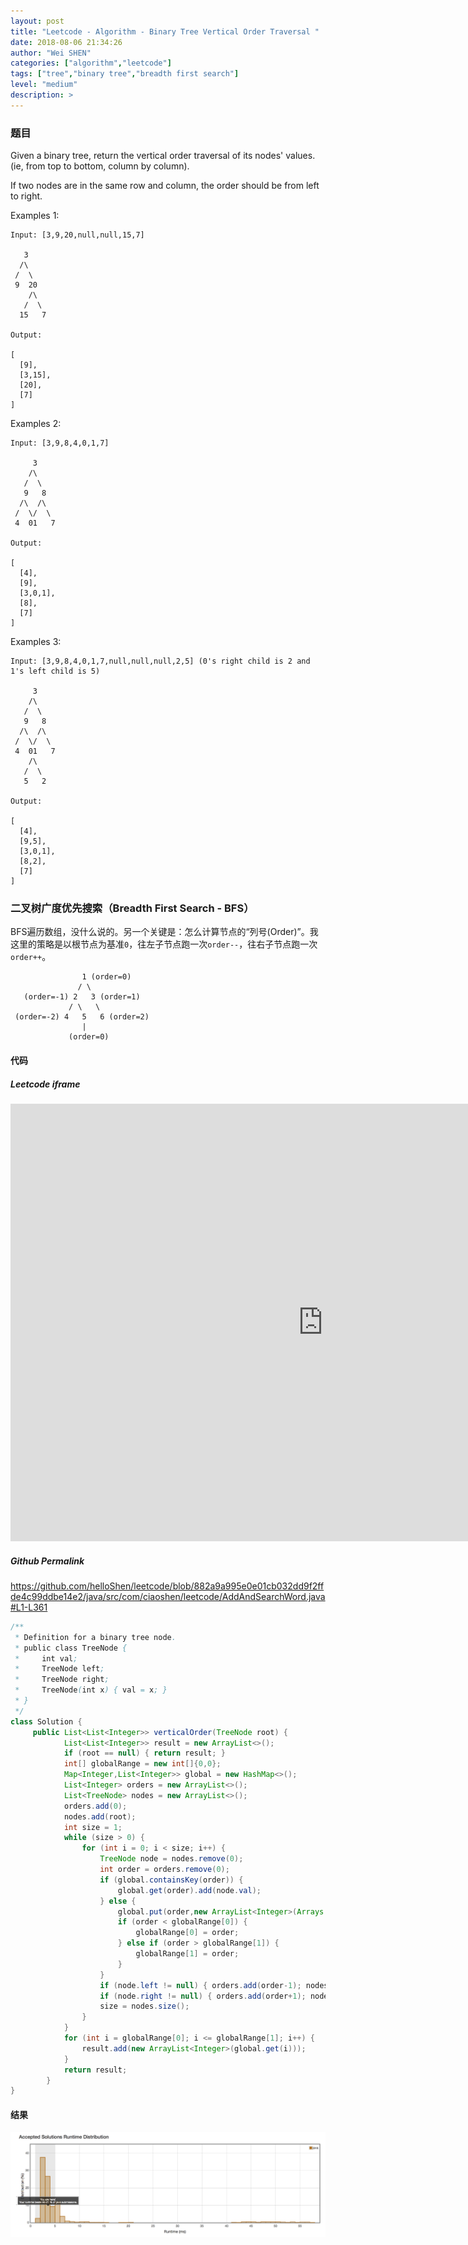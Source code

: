 ```yaml
---
layout: post
title: "Leetcode - Algorithm - Binary Tree Vertical Order Traversal "
date: 2018-08-06 21:34:26
author: "Wei SHEN"
categories: ["algorithm","leetcode"]
tags: ["tree","binary tree","breadth first search"]
level: "medium"
description: >
---
```


### 题目
Given a binary tree, return the vertical order traversal of its nodes' values. (ie, from top to bottom, column by column).

If two nodes are in the same row and column, the order should be from left to right.

Examples 1:
```
Input: [3,9,20,null,null,15,7]

   3
  /\
 /  \
 9  20
    /\
   /  \
  15   7

Output:

[
  [9],
  [3,15],
  [20],
  [7]
]
```

Examples 2:
```
Input: [3,9,8,4,0,1,7]

     3
    /\
   /  \
   9   8
  /\  /\
 /  \/  \
 4  01   7

Output:

[
  [4],
  [9],
  [3,0,1],
  [8],
  [7]
]
```

Examples 3:
```
Input: [3,9,8,4,0,1,7,null,null,null,2,5] (0's right child is 2 and 1's left child is 5)

     3
    /\
   /  \
   9   8
  /\  /\
 /  \/  \
 4  01   7
    /\
   /  \
   5   2

Output:

[
  [4],
  [9,5],
  [3,0,1],
  [8,2],
  [7]
]
```

### 二叉树广度优先搜索（Breadth First Search - BFS）
BFS遍历数组，没什么说的。另一个关键是：怎么计算节点的“列号(Order)”。我这里的策略是以根节点为基准`0`，往左子节点跑一次`order--`，往右子节点跑一次`order++`。
```
                1 (order=0)
               / \
   (order=-1) 2   3 (order=1)
             / \   \
 (order=-2) 4   5   6 (order=2)
                |
             (order=0)
```


#### 代码
##### Leetcode iframe
<iframe src="https://leetcode.com/playground/HgxQQsf6/shared" frameBorder="0" width="1000" height="700"></iframe>

##### Github Permalink
https://github.com/helloShen/leetcode/blob/882a9a995e0e01cb032dd9f2ffde4c99ddbe14e2/java/src/com/ciaoshen/leetcode/AddAndSearchWord.java#L1-L361

```java
/**
 * Definition for a binary tree node.
 * public class TreeNode {
 *     int val;
 *     TreeNode left;
 *     TreeNode right;
 *     TreeNode(int x) { val = x; }
 * }
 */
class Solution {
     public List<List<Integer>> verticalOrder(TreeNode root) {
            List<List<Integer>> result = new ArrayList<>();
            if (root == null) { return result; }
            int[] globalRange = new int[]{0,0};
            Map<Integer,List<Integer>> global = new HashMap<>();
            List<Integer> orders = new ArrayList<>();
            List<TreeNode> nodes = new ArrayList<>();
            orders.add(0);
            nodes.add(root);
            int size = 1;
            while (size > 0) {
                for (int i = 0; i < size; i++) {
                    TreeNode node = nodes.remove(0);
                    int order = orders.remove(0);
                    if (global.containsKey(order)) {
                        global.get(order).add(node.val);
                    } else {
                        global.put(order,new ArrayList<Integer>(Arrays.asList(new Integer[]{node.val})));
                        if (order < globalRange[0]) {
                            globalRange[0] = order;
                        } else if (order > globalRange[1]) {
                            globalRange[1] = order;
                        }
                    }
                    if (node.left != null) { orders.add(order-1); nodes.add(node.left); }
                    if (node.right != null) { orders.add(order+1); nodes.add(node.right); }
                    size = nodes.size();
                }
            }
            for (int i = globalRange[0]; i <= globalRange[1]; i++) {
                result.add(new ArrayList<Integer>(global.get(i)));
            }
            return result;
        }
}
```

#### 结果
![binary-tree-vertical-order-traversal-1](/images/leetcode/binary-tree-vertical-order-traversal-1.png)

